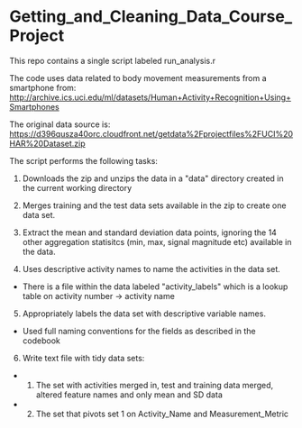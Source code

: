 # Getting_and_Cleaning_Data_Course_Project

This repo contains a single script labeled run_analysis.r

The code uses data related to body movement measurements from a smartphone from:
http://archive.ics.uci.edu/ml/datasets/Human+Activity+Recognition+Using+Smartphones

The original data source is: 
https://d396qusza40orc.cloudfront.net/getdata%2Fprojectfiles%2FUCI%20HAR%20Dataset.zip

The script performs the following tasks:

1) Downloads the zip and unzips the data in a "data" directory created in the current working directory

2) Merges training and the test data sets available in the zip to create one data set.

3) Extract the mean and standard deviation data points, ignoring the 14 other aggregation statisitcs (min, max, signal magnitude etc) available in the data.

4) Uses descriptive activity names to name the activities in the data set.
* There is a file within the data labeled "activity_labels" which is a lookup table on activity number -> activity name

5) Appropriately labels the data set with descriptive variable names.
* Used full naming conventions for the fields as described in the codebook

6) Write text file with tidy data sets:
* 1) The set with activities merged in, test and training data merged, altered feature names and only mean and SD data
* 2) The set that pivots set 1 on Activity_Name and Measurement_Metric
